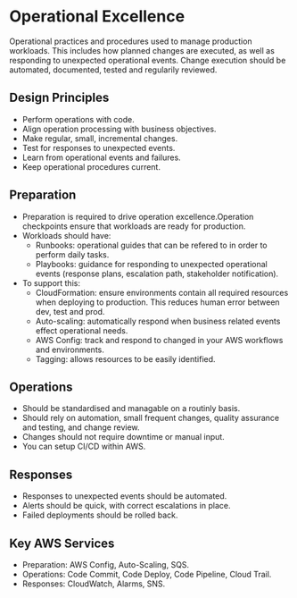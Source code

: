 # Operational Excellence
Operational practices and procedures used to manage production workloads. This includes how planned changes are executed, as well as responding to unexpected operational events. Change execution should be automated, documented, tested and regularily reviewed. 
## Design Principles
- Perform operations with code. 
- Align operation processing with business objectives. 
- Make regular, small, incremental changes. 
- Test for responses to unexpected events. 
- Learn from operational events and failures. 
- Keep operational procedures current. 
## Preparation
- Preparation is required to drive operation excellence.Operation checkpoints ensure that workloads are ready for production. 
- Workloads should have: 
    - Runbooks: operational guides that can be refered to in order to perform daily tasks.  
    - Playbooks: guidance for responding to unexpected operational events (response plans, escalation path, stakeholder notification). 
- To support this: 
    - CloudFormation: ensure environments contain all required resources when deploying to production. This reduces human error between dev, test and prod. 
    - Auto-scaling: automatically respond when business related events effect operational needs. 
    - AWS Config: track and respond to changed in your AWS workflows and environments. 
    - Tagging: allows resources to be easily identified. 
## Operations 
- Should be standardised and managable on a routinly basis. 
- Should rely on automation, small frequent changes, quality assurance and testing, and change review. 
- Changes should not require downtime or manual input. 
- You can setup CI/CD within AWS.
## Responses
- Responses to unexpected events should be automated. 
- Alerts should be quick, with correct escalations in place. 
- Failed deployments should be rolled back. 
## Key AWS Services
- Preparation: AWS Config, Auto-Scaling, SQS.
- Operations: Code Commit, Code Deploy, Code Pipeline, Cloud Trail. 
- Responses: CloudWatch, Alarms, SNS. 
